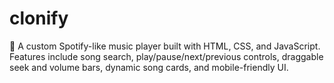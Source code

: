 # clonify
🎵 A custom Spotify-like music player built with HTML, CSS, and JavaScript. Features include song search, play/pause/next/previous controls, draggable seek and volume bars, dynamic song cards, and mobile-friendly UI.
